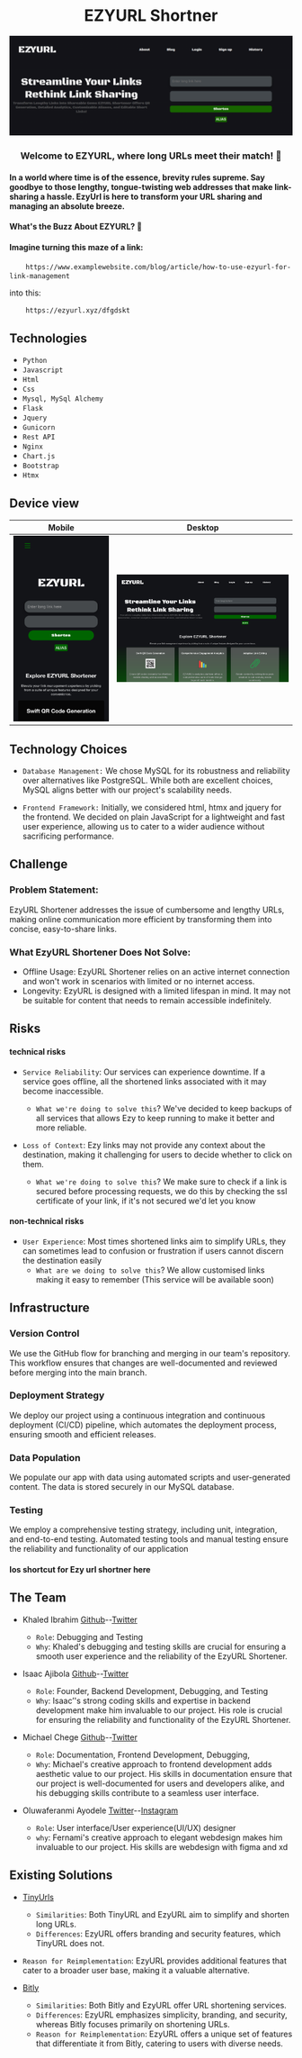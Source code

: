 <h1 align="center">
EZYURL Shortner
</h1>

<img src="/images/wrapper.png">
<h3 align="center">
Welcome to EZYURL, where long URLs meet their match! 🚀
</h3>

#### In a world where time is of the essence, brevity rules supreme. Say goodbye to those lengthy, tongue-twisting web addresses that make link-sharing a hassle. EzyUrl is here to transform your URL sharing and managing an absolute breeze.

#### What's the Buzz About EZYURL? 🌟
#### Imagine turning this maze of a link:


        https://www.examplewebsite.com/blog/article/how-to-use-ezyurl-for-link-management

into this: 

        https://ezyurl.xyz/dfgdskt

## Technologies
* ``Python``
* ``Javascript``
* ``Html``
* ``Css``
* ``Mysql, MySql Alchemy``
* ``Flask``
* ``Jquery``
* ``Gunicorn``
* ``Rest API``
* ``Nginx``
* ``Chart.js``
* ``Bootstrap``
* ``Htmx``

 
## Device view

| Mobile | Desktop |
| ---- | ----- |
| ![Mobile view](/images/IMG_2271.jpeg) | ![Desktop View](/images/desktop_view.png) |







## Technology Choices

* ``Database Management:`` We chose MySQL for its robustness and reliability over alternatives like PostgreSQL. While both are excellent choices, MySQL aligns better with our project's scalability needs.

* ``Frontend Framework:`` Initially, we considered html, htmx and jquery for the frontend. We decided on plain JavaScript for a lightweight and fast user experience, allowing us to cater to a wider audience without sacrificing performance.


## Challenge

### Problem Statement:

EzyURL Shortener addresses the issue of cumbersome and lengthy URLs, making online communication more efficient by transforming them into concise, easy-to-share links.


### What EzyURL Shortener Does Not Solve:

* Offline Usage: EzyURL Shortener relies on an active internet connection and won't work in scenarios with limited or no internet access.
* Longevity: EzyURL is designed with a limited lifespan in mind. It may not be suitable for content that needs to remain accessible indefinitely.



## Risks
####  technical risks

- ``Service Reliability``: Our services can experience downtime. If a service goes offline, all the shortened links associated with it may become inaccessible.
    - ``What we're doing to solve this``? We've decided to keep backups of all services that allows Ezy to keep running to make it better and more reliable.

- ``Loss of Context``: Ezy links may not provide any context about the destination, making it challenging for users to decide whether to click on them.
    - ``What we're doing to solve this``? We make sure to check if a link is secured before processing requests, we do this by checking the ssl certificate of your link, if it's not secured we'd let you know
 
#### non-technical risks

- ``User Experience``: Most times shortened links aim to simplify URLs, they can sometimes lead to confusion or frustration if users cannot discern the destination easily
    - ``What are we doing to solve this``? We allow customised links making it easy to remember (This service will be available soon)
 
## Infrastructure
### Version Control
We use the GitHub flow for branching and merging in our team's repository. This workflow ensures that changes are well-documented and reviewed before merging into the main branch.

### Deployment Strategy
We deploy our project using a continuous integration and continuous deployment (CI/CD) pipeline, which automates the deployment process, ensuring smooth and efficient releases.

### Data Population
We populate our app with data using automated scripts and user-generated content. The data is stored securely in our MySQL database.

### Testing
We employ a comprehensive testing strategy, including unit, integration, and end-to-end testing. Automated testing tools and manual testing ensure the reliability and functionality of our application

#### Ios shortcut for Ezy url shortner here


## The Team

* Khaled Ibrahim [Github](https://github.com/KhaledIbrahemAbdelaziz)--[Twitter]()
    * ``Role``: Debugging and Testing
    * ``Why``: Khaled's debugging and testing skills are crucial for ensuring a smooth user experience and the reliability of the EzyURL Shortener.


* Isaac Ajibola [Github](https://github.com/Bigizic)--[Twitter](https://twitter.com/Big_izic)
    * ``Role``: Founder, Backend Development, Debugging, and Testing
    * ``Why``: Isaac’'s strong coding skills and expertise in backend development make him invaluable to our project. His role is crucial for ensuring the reliability and functionality of the EzyURL Shortener.


* Michael Chege [Github](https://github.com/mike-chege)--[Twitter]()
    * ``Role``: Documentation, Frontend Development, Debugging, 
    * ``Why``: Michael's creative approach to frontend development adds aesthetic value to our project. His skills in documentation ensure that our project is well-documented for users and developers alike, and his debugging skills contribute to a seamless user interface.


* Oluwaferanmi Ayodele [Twitter](https://twitter.com/Lonewolfux)--[Instagram](https://www.instagram.com/big_melatonin/)
    * ``Role``: User interface/User experience(UI/UX) designer
    * ``why``: Fernami's creative approach to elegant webdesign makes him invaluable to our project. His skills are webdesign with figma and xd






## Existing Solutions
* [TinyUrls](https://tinyurl.com)
    * ``Similarities``: Both TinyURL and EzyURL aim to simplify and shorten long URLs.
    * ``Differences``: EzyURL offers branding and security features, which TinyURL does not.
*    ``Reason for Reimplementation``: EzyURL provides additional features that cater to a broader user base, making it a valuable alternative.

* [Bitly](https://bitly.com)

    * ``Similarities``: Both Bitly and EzyURL offer URL shortening services.
    * ``Differences``: EzyURL emphasizes simplicity, branding, and security, whereas Bitly focuses primarily on shortening URLs.
    * ``Reason for Reimplementation``: EzyURL offers a unique set of features that differentiate it from Bitly, catering to users with diverse needs.
